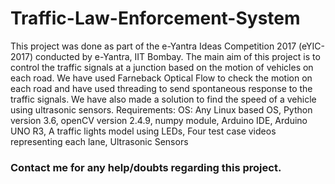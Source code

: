 # Traffic-Law-Enforcement-System

This project was done as part of the e-Yantra Ideas Competition 2017 (eYIC-2017) conducted by e-Yantra, IIT Bombay. The main aim of this project is to control the traffic signals at a junction based on the motion of vehicles on each road. We have used Farneback Optical Flow to check the motion on each road and have used threading to send spontaneous response to the traffic signals. We have also made a solution to find the speed of a vehicle using ultrasonic sensors.
Requirements: OS: Any Linux based OS, Python version 3.6, openCV version 2.4.9, numpy module, Arduino IDE, Arduino UNO R3, A traffic lights model using LEDs, Four test case videos representing each lane, Ultrasonic Sensors

### Contact me for any help/doubts regarding this project. ###
